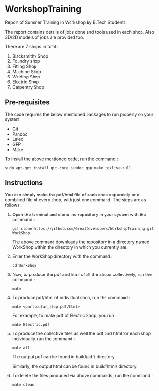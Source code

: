 # WorkshopTraining

Report of Summer Training in Workshop by B.Tech Students.

The report contains details of jobs done and tools used in each shop. Also 3D/2D models of jobs are provided too.

There are 7 shops in total :

1. Blacksmithy Shop
1. Foundry shop
1. Fitting Shop
1. Machine Shop
1. Welding Shop
1. Electric Shop
1. Carpentry Shop

## Pre-requisites

The code requires the below mentioned packages to run properly on your system:

* Git
* Pandoc
* Latex
* GPP
* Make

To install the above mentioned code, run the command :

 ```` sudo apt-get install git-core pandoc gpp make texlive-full ````

## Instructions

You can simply make the pdf/html file of each shop seperately or a combined file of every shop, with just one command. The steps are as follows :

1. Open the terminal and clone the repository in your system with the command :

    ```` git clone https://github.com/GreatDevelopers/WorkshopTraining.git WorkShop ````
  
    The above command downloads the repository in a directory named WorkShop within the directory in which you currently are.

1. Enter the WorkShop directory with the command : 
   
    ```` cd WorkShop ````

1. Now, to produce the pdf and html of all the shops collectively, run the command :

    ```` make ````

1. To produce pdf/html of individual shop, run the command :

    ```` make <particular_shop.pdf/html> ````

    For example, to make pdf of Electric Shop, you run :

    ```` make Electric.pdf ````

1. To produce the collective files as well the pdf and html for each shop individually, run the command :

    ```` make all ````

   The output pdf can be found in build/pdf/ directory. 

   Similarly, the output html can be found in build/html/ directory. 

1. To delete the files produced via above commands, run the command :

    ```` make clean ````
